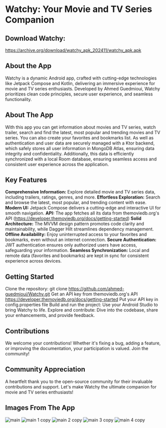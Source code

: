# Watchy: Your Movie and TV Series Companion

 ## Download Watchy:
 https://archive.org/download/watchy_apk_202411/watchy_apk.apk


 ## About the App

 Watchy is a dynamic Android app, crafted with cutting-edge technologies like Jetpack Compose and Kotlin, delivering an immersive experience for movie and TV series enthusiasts. Developed by Ahmed Guedmioui, Watchy prioritizes clean code principles, secure user experience, and seamless functionality.

 ## About The App
With this app you can get information about movies and TV series, watch trailer, search and find the latest, most popular and trending movies and TV series. You can also create your favorites and bookmarks list. As well as authentication and user data are securely managed with a Ktor backend, which safely stores all user information in MongoDB Atlas, ensuring data integrity and confidentiality. Additionally, this data is efficiently synchronized with a local Room database, ensuring seamless access and consistent user experience across the application.

 ## Key Features

**Comprehensive Information:** Explore detailed movie and TV series data, including trailers, ratings, genres, and more.
**Effortless Exploration:** Search and browse the latest, most popular, and trending content with ease.
**Modern UI:** Jetpack Compose delivers a cutting-edge and interactive UI for smooth navigation.
**API:** The app fetches all its data from themoviedb.org's API (https://developer.themoviedb.org/docs/getting-started)
**Solid Architecture:** The MVVM design pattern promotes code clarity and maintainability, while Dagger Hilt streamlines dependency management.
**Offline Availability:** Enjoy uninterrupted access to your favorites and bookmarks, even without an internet connection.
**Secure Authentication:** JWT authentication ensures only authorized users have access, safeguarding your information.
**Seamless Synchronization:** Local and remote data (favorites and bookmarks) are kept in sync for consistent experience across devices.

 ## Getting Started

Clone the repository: git clone https://github.com/ahmed-guedmioui/Watchy.git
Get an API key from themoviedb.org's API https://developer.themoviedb.org/docs/getting-started
Put your API key in config.properties file
Build and run the project: Use your Android Studio to bring Watchy to life.
Explore and contribute: Dive into the codebase, share your enhancements, and provide feedback.

 ## Contributions

 We welcome your contributions! Whether it's fixing a bug, adding a feature, or improving the documentation, your participation is valued. Join the community!

 ## Community Appreciation

 A heartfelt thank you to the open-source community for their invaluable contributions and support. Let's make Watchy the ultimate companion for movie and TV series enthusiasts!

## Images From The App
![main](https://github.com/ahmed-guedmioui-courses/Watchy/assets/59929234/993621f7-f094-423b-a43b-5343ea3c6eed)
![main 1 copy](https://github.com/ahmed-guedmioui-projects/Watchy/assets/59929234/4a52aa83-c9e8-4c2b-b6e9-c024b790af80)
![main 2 copy](https://github.com/ahmed-guedmioui-projects/Watchy/assets/59929234/8ec0b956-a02b-4f42-b8d2-1345c4f38f57)
![main 3 copy](https://github.com/ahmed-guedmioui-projects/Watchy/assets/59929234/5c59b40e-f3a3-44d5-b938-5746cb854a68)
![main 4 copy](https://github.com/ahmed-guedmioui-projects/Watchy/assets/59929234/f719f633-6db4-4ecb-a2ff-29b4591f0bd9)

